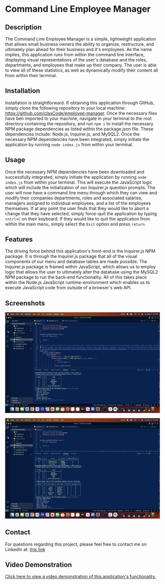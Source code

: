 # Command Line Employee Manager

## Description

The Command Line Employee Manager is a simple, lightweight application that allows small business owners the ability to organize, restructure, and ultimately plan ahead for their business and it's employees. As the name implies, this application runs from within the command line interface, displaying visual representations of the user's database and the roles, departments, and employees that make up their company. The user is able to view all of these statistics, as well as dynamically modify their content all from within their terminal.

## Installation

Installation is straightforward. If obtaining this application through GitHub, simply clone the following repository to your local machine: https://github.com/claxCode/employee-manager. Once the necessary files have ben imported to your machine, navigate in your terminal to the root directory containing the repository, and run `npm i` to install the necessary NPM package dependencies as listed within the package.json file. These dependencies include: Node.js, Inquirer.js, and MySQL2. Once the necessary NPM dependencies have been integrated, simply initiate the application by running `node index.js` from within your terminal.

## Usage

Once the necessary NPM dependencies have been downloaded and successfully integrated, simply initiate the application by running `node index.js` from within your terminal. This will execute the JavaScript logic which will include the initialization of our Inquirer.js question prompts. The user will now have a command line menu through which they can view and modify their companies departments, roles and associated salaries, managers assigned to individual employees, and a list of the employees themselves. If at any point the user finds that they would like to abort a change that they have selected, simply force-quit the application by typing `cntrl+C` on their keyboard. If they would like to quit the application from within the main menu, simply select the `Exit` option and press `return`.

## Features

The driving force behind this application's front-end is the Inquirer.js NPM package. It is through the Inquirer.js package that all of the visual components of our menu and database tables are made possible. The Inquirer.js package is framed within JavaScript, which allows us to employ logic that allows the user to ultimately alter the database using the MySQL2 NPM package to run the back-end functionality. All of this takes place within the Node.js JavaScript runtime-environment which enables us to execute JavaScript code from outside of a browser's web API.

## Screenshots

![Screenshot demonstrating the main menu](/screenshots/Screenshot%202023-05-14%20at%203.24.53%20PM.png)

![Screenshot demonstrating the visual representation of database tables](/screenshots/Screenshot%202023-05-14%20at%203.25.18%20PM.png)

## Contact

For questions regarding this project, please feel free to contact me on LinkedIn at: <a href="https://www.linkedin.com/in/joshua-claxton-916a2a272/">this link</a>

## Video Demonstration

<a href="https://drive.google.com/file/d/1sI4uNnqU59Pt8RSKvVSJ_EPwrT9-jZiy/view">Click here to view a video demonstration of this application's functionality.</a>